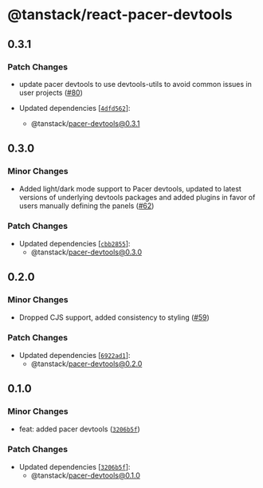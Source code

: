 # @tanstack/react-pacer-devtools

## 0.3.1

### Patch Changes

- update pacer devtools to use devtools-utils to avoid common issues in user projects ([#80](https://github.com/TanStack/pacer/pull/80))

- Updated dependencies [[`4dfd562`](https://github.com/TanStack/pacer/commit/4dfd5628da366d82fc0264ba9d98c02c30a2508d)]:
  - @tanstack/pacer-devtools@0.3.1

## 0.3.0

### Minor Changes

- Added light/dark mode support to Pacer devtools, updated to latest versions of underlying devtools packages and added plugins in favor of users manually defining the panels ([#62](https://github.com/TanStack/pacer/pull/62))

### Patch Changes

- Updated dependencies [[`cbb2855`](https://github.com/TanStack/pacer/commit/cbb285548a49799494c6fb2196aa06b6e181720f)]:
  - @tanstack/pacer-devtools@0.3.0

## 0.2.0

### Minor Changes

- Dropped CJS support, added consistency to styling ([#59](https://github.com/TanStack/pacer/pull/59))

### Patch Changes

- Updated dependencies [[`6922ad1`](https://github.com/TanStack/pacer/commit/6922ad12e56a447f76eb9cbfad63fd054354cd80)]:
  - @tanstack/pacer-devtools@0.2.0

## 0.1.0

### Minor Changes

- feat: added pacer devtools ([`3206b5f`](https://github.com/TanStack/pacer/commit/3206b5f8167d13bc1c642c53574bb65ea126d24b))

### Patch Changes

- Updated dependencies [[`3206b5f`](https://github.com/TanStack/pacer/commit/3206b5f8167d13bc1c642c53574bb65ea126d24b)]:
  - @tanstack/pacer-devtools@0.1.0
